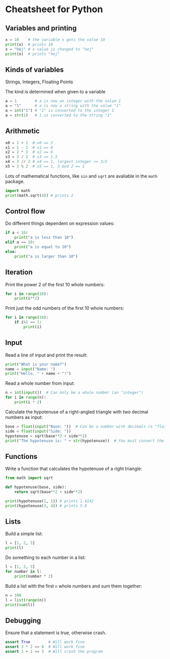 Cheatsheet for Python
=====================

## Variables and printing

```python
x = 10    # the variable x gets the value 10
print(x)  # prints 10
x = "hej" # x value is changed to "hej"
print(x)  # prints "hej"
```

## Kinds of variables
Strings, Integers, Floating Points

The kind is determined when given to a variable

```python
a = 1        # a is now an integer with the value 1
a = "1"      # a is now a string with the value "1"
a = int("1") # "1" is converted to the integer 1
a = str(1)   # 1 is converted to the string "1"
```

## Arithmetic

```python
x0 = 1 + 1  # x0 == 2
x1 = 1 - 1  # x1 == 0
x2 = 2 * 3  # x2 == 6
x3 = 3 / 2  # x3 == 1.5
x4 = 3 // 2 # x4 == 1, largest integer <= 3/2
x5 = 3 % 2  # x5 == 1, 3 mod 2 == 1
```
Lots of mathematical functions, like ```sin``` and ```sqrt``` are avaliable in the ```math``` package.
```python
import math
print(math.sqrt(4)) # prints 2
```

## Control flow

Do different things dependent on expression values:

```python
if a < 10:
    print("a is less than 10")
elif a == 10:
    print("a is equal to 10")
else:
    print("a is larger than 10")
```

## Iteration

Print the power 2 of the first 10 whole numbers:

```python
for i in range(10):
    print(i**2)
```

Print just the odd numbers of the first 10 whole numbers:
```python 
for i in range(10):
    if i%2 == 1:
        print(i)
```

## Input

Read a line of input and print the result:

```python
print("What is your name?")
name = input("Name: ")
print("Hello, " + name + "!")
```

Read a whole number from input:

```python
n = int(input())  # Can only be a whole number (an "integer")
for i in range(n):
    print(i * 2)
```

Calculate the hypotenuse of a right-angled triangle with two decimal numbers as input:

```python
base = float(input("Base: "))  # Can be a number with decimals (a "floating point number")
side = float(input("Side: "))
hypotenuse = sqrt(base**2 + side**2)
print("The hypotenuse is: " + str(hypotenuse))  # You must convert the number to a string before adding to another string
```

## Functions

Write a function that calculates the hypotenuse of a right triangle:

```python
from math import sqrt

def hypotenuse(base, side):
    return sqrt(base**2 + side**2)

print(hypotenuse(1, 1)) # prints 1.4142
print(hypotenuse(3, 4)) # prints 5.0 
```

## Lists

Build a simple list:

```python
l = [1, 2, 3]
print(l)
```

Do something to each number in a list:

```python
l = [1, 2, 3]
for number in l:
    print(number * 2)
```

Build a list with the first `n` whole numbers and sum them together:

```python
n = 100
l = list(range(n))
print(sum(l))
```


## Debugging

Ensure that a statement is true, otherwise crash.

```python
assert True        # Will work fine
assert 3 * 2 == 6  # Will work fine
assert 1 + 1 == 3  # Will crash the program
```
